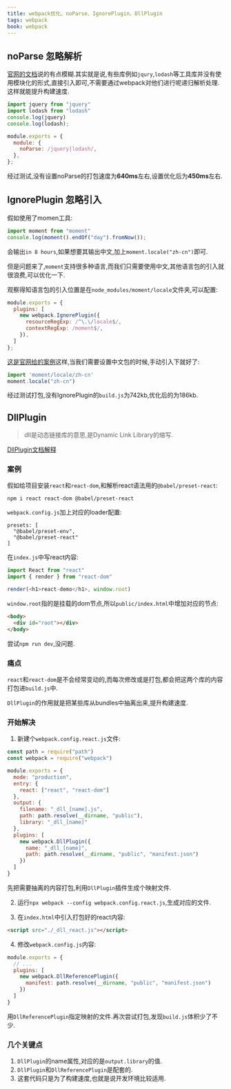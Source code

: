 ```yaml
---
title: webpack优化、noParse、IgnorePlugin、DllPlugin
tags: webpack
book: webpack
---
```

## noParse 忽略解析

[官网的文档](https://webpack.docschina.org/configuration/module/#modulenoparse)说的有点模糊.其实就是说,有些库例如`jqury`,`lodash`等工具库并没有使用模块化的形式,直接引入即可,不需要通过webpack对他们进行呢递归解析处理.这样就能提升构建速度.

```js
import jquery from "jquery"
import lodash from "lodash"
console.log(jquery)
console.log(lodash);
```

```js
module.exports = {
  module: {
    noParse: /jquery|lodash/,
  },
};
```

经过测试,没有设置noParse的打包速度为**640ms**左右,设置优化后为**450ms**左右.

## IgnorePlugin 忽略引入

假如使用了momen工具:

```js
import moment from "moment"
console.log(moment().endOf("day").fromNow());
```
会输出`in 8 hours`,如果想要其输出中文,加上`moment.locale("zh-cn")`即可.

但是问题来了,`moment`支持很多种语言,而我们只需要使用中文,其他语言包的引入就很浪费,可以优化一下.

观察得知语言包的引入位置是在`node_modules/moment/locale`文件夹,可以配置:

```js
module.exports = {
  plugins: [
    new webpack.IgnorePlugin({
      resourceRegExp: /^\.\/locale$/,
      contextRegExp: /moment$/,
    }),
  ]
};
```

[这是官网给的案例](https://webpack.docschina.org/plugins/ignore-plugin/#root)这样,当我们需要设置中文包的时候,手动引入下就好了:

```js
import 'moment/locale/zh-cn'
moment.locale("zh-cn")
```

经过测试打包,没有IgnorePlugin的`build.js`为742kb,优化后的为186kb.

## DllPlugin

>dll是动态链接库的意思,是Dynamic Link Library的缩写.

[DllPlugin文档解释](https://webpack.docschina.org/plugins/dll-plugin/)

### 案例

假如给项目安装`react`和`react-dom`,和解析react语法用的`@babel/preset-react`:

```shell
npm i react react-dom @babel/preset-react
```

`webpack.config.js`加上对应的loader配置:

```
presets: [
  "@babel/preset-env",
  "@babel/preset-react"
]
```

在`index.js`中写react内容:

```js
import React from "react"
import { render } from "react-dom"

render(<h1>react-demo</h1>, window.root)
```

`window.root`指的是挂载的dom节点,所以`public/index.html`中增加对应的节点:

```html
<body>
  <div id="root"></div>
</body>
```

尝试`npm run dev`,没问题.

### 痛点

`react`和`react-dom`是不会经常变动的,而每次修改或是打包,都会把这两个库的内容打包进`build.js`中.

`DllPlugin`的作用就是把某些库从bundles中抽离出来,提升构建速度.

### 开始解决

1. 新建个`webpack.config.react.js`文件:

```js
const path = require("path")
const webpack = require("webpack")

module.exports = {
  mode: "production",
  entry: {
    react: ["react", "react-dom"]
  },
  output: {
    filename: "_dll_[name].js",
    path: path.resolve(__dirname, "public"),
    library: "_dll_[name]"
  },
  plugins: [
    new webpack.DllPlugin({
      name: "_dll_[name]",
      path: path.resolve(__dirname, "public", "manifest.json")
    })
  ]
} 
```

先把需要抽离的内容打包,利用`DllPlugin`插件生成个映射文件.

2. 运行`npx webpack --config webpack.config.react.js`,生成对应的文件.

3. 在`index.html`中引入打包好的react内容:

```html
<script src="./_dll_react.js"></script>
```

4. 修改`webpack.config.js`内容:

```js
module.exports = {
  // ...
  plugins: [
    new webpack.DllReferencePlugin({
      manifest: path.resolve(__dirname, "public", "manifest.json")
    })
  ]
}
```

用`DllReferencePlugin`指定映射的文件.再次尝试打包,发现`build.js`体积少了不少.

### 几个关键点

1. `DllPlugin`的name属性,对应的是`output.library`的值.
2. `DllPlugin`和`DllReferencePlugin`是配套的.
3. 这套代码只是为了构建速度,也就是说开发环境比较适用.
